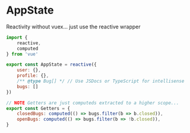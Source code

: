 # AppState 

Reactivity without vuex... just use the reactive wrapper

``` javascript
import {
    reactive,
    computed
} from 'vue'

export const AppState = reactive({
    user: {},
    profile: {},
    /** @type Bug[] */ // Use JSDocs or TypeScript for intellisense
    bugs: []
})

// NOTE Getters are just computeds extracted to a higher scope...
export const Getters = {
    closedBugs: computed(() => bugs.filter(b => b.closed)),
    openBugs: computed(() => bugs.filter(b => !b.closed)),
}
```
